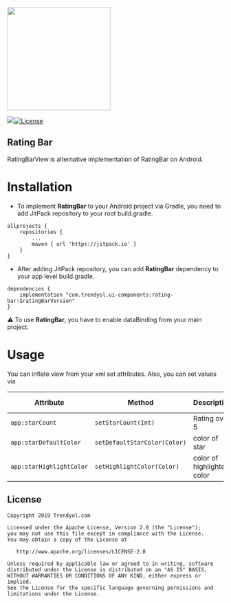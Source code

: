 <img src="https://raw.githubusercontent.com/Trendyol/android-ui-components/master/images/rating-bar-1.png" width="240"/>

[![](https://jitpack.io/v/Trendyol/android-ui-components.svg)](https://jitpack.io/#Trendyol/android-ui-components)[![License](https://img.shields.io/badge/License-Apache%202.0-blue.svg)](https://opensource.org/licenses/Apache-2.0)

## Rating Bar ##
RatingBarView is alternative implementation of RatingBar on Android.

# Installation
 - To implement **RatingBar** to your Android project via Gradle, you need to add JitPack repository to your root build.gradle.
```
allprojects {
    repositories {
        ...
        maven { url 'https://jitpack.io' }
    }
}
```
 - After adding JitPack repository, you can add **RatingBar** dependency to your app level build.gradle.
```
dependencies {
    implementation "com.trendyol.ui-components:rating-bar:$ratingBarVersion"
}
```
:warning: To use **RatingBar**, you have to enable dataBinding from your main project.
# Usage
You can inflate view from your xml set attributes. Also, you can set values via 

| Attribute |  Method | Description | Default Value |
| ------------- |-------------| ------------- |------------- |
| `app:starCount` | `setStarCount(Int)` | Rating over 5 | 0 |
| `app:starDefaultColor` | `setDefaultStarColor(Color)` | color of star | #e6e6e6 |
| `app:starHighlightColor` | `setHighlightColor(Color)` | color of highlighted color | #ffc000 |

License
--------
    Copyright 2019 Trendyol.com

    Licensed under the Apache License, Version 2.0 (the "License");
    you may not use this file except in compliance with the License.
    You may obtain a copy of the License at

       http://www.apache.org/licenses/LICENSE-2.0

    Unless required by applicable law or agreed to in writing, software
    distributed under the License is distributed on an "AS IS" BASIS,
    WITHOUT WARRANTIES OR CONDITIONS OF ANY KIND, either express or implied.
    See the License for the specific language governing permissions and
    limitations under the License.
